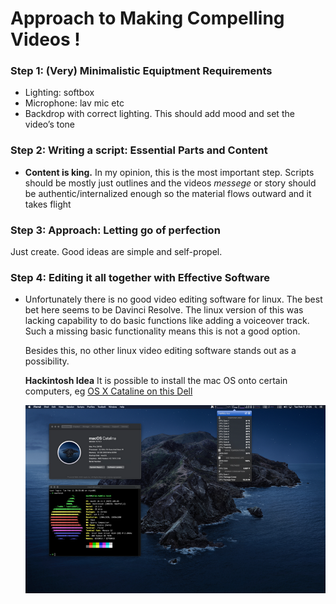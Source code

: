 

# Approach to Making Compelling Videos !


### Step 1: (Very) Minimalistic Equiptment Requirements

-   Lighting: softbox
-   Microphone: lav mic etc
-   Backdrop with correct lighting. This should add mood and set the video&rsquo;s tone


### Step 2: Writing a script: Essential Parts and Content

-   **Content is king.** In my opinion, this is the most important step. Scripts should be mostly just outlines and the videos *messege*  or story should be authentic/internalized enough so the material flows outward and it takes flight


### Step 3: Approach: Letting go of perfection

Just create. Good ideas are simple and self-propel.


### Step 4: Editing it all together with Effective Software

-   Unfortunately there is no good video editing software for linux. The best bet here seems to be Davinci Resolve. The linux version of this was lacking capability to do basic functions like adding a voiceover track. Such a missing basic functionality means this is not a good option.
    
    Besides this, no other linux video editing software stands out as a possibility.
    
    **Hackintosh Idea** It is possible to install the mac OS onto certain computers, eg [OS X Cataline on this Dell](https://www.reddit.com/r/hackintosh/comments/f2t7wb/catalina_on_my_dell_precision_7820_with_opencore/)
    
    ![img](images/readme/screenshot2022-05-22_13-40-29_.png)

